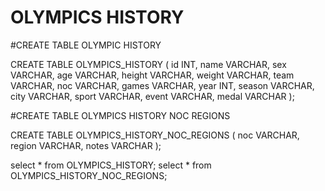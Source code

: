 # OLYMPICS HISTORY

#CREATE TABLE OLYMPIC HISTORY

CREATE TABLE OLYMPICS_HISTORY
(
    id          INT,
    name        VARCHAR,
    sex         VARCHAR,
    age         VARCHAR,
    height      VARCHAR,
    weight      VARCHAR,
    team        VARCHAR,
    noc         VARCHAR,
    games       VARCHAR,
    year        INT,
    season      VARCHAR,
    city        VARCHAR,
    sport       VARCHAR,
    event       VARCHAR,
    medal       VARCHAR
);

#CREATE TABLE OLYMPICS HISTORY NOC REGIONS

CREATE TABLE OLYMPICS_HISTORY_NOC_REGIONS
(
    noc         VARCHAR,
    region      VARCHAR,
    notes       VARCHAR
);

select * from OLYMPICS_HISTORY;
select * from OLYMPICS_HISTORY_NOC_REGIONS;
